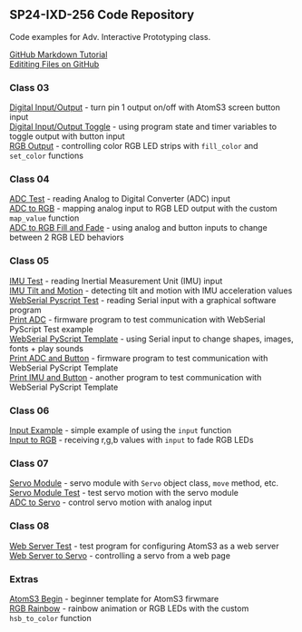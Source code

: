 ## SP24-IXD-256 Code Repository

Code examples for Adv. Interactive Prototyping class.  

[GitHub Markdown Tutorial](https://docs.github.com/en/get-started/writing-on-github/getting-started-with-writing-and-formatting-on-github/basic-writing-and-formatting-syntax)  
[Edititing Files on GitHub](https://docs.github.com/en/repositories/working-with-files/managing-files/editing-files)  

### Class 03  

[Digital Input/Output](class03/digital_input_output.py) - turn pin 1 output on/off with AtomS3 screen button input  
[Digital Input/Output Toggle](class03/digital_input_output_toggle.py) - using program state and timer variables to toggle output with button input  
[RGB Output](class03/rgb_output.py) - controlling color RGB LED strips with `fill_color` and `set_color` functions  

### Class 04  

[ADC Test](class04/adc_test.py) - reading Analog to Digital Converter (ADC) input  
[ADC to RGB](class04/adc_to_rgb.py) - mapping analog input to RGB LED output with the custom `map_value` function  
[ADC to RGB Fill and Fade](class04/adc_to_rgb_2states.py) - using analog and button inputs to change between 2 RGB LED behaviors  

### Class 05  

[IMU Test](class05/imu_test.py) - reading Inertial Measurement Unit (IMU) input  
[IMU Tilt and Motion](class05/imu_tilt_and_motion.py) - detecting tilt and motion with IMU acceleration values   
[WebSerial Pyscript Test](class05/webserial_pyscript_test/) - reading Serial input with a graphical software program  
[Print ADC](class05/print_adc.py) - firmware program to test communication with WebSerial PyScript Test example  
[WebSerial PyScript Template](class05/webserial_pyscript_template/) - using Serial input to change  shapes, images, fonts + play sounds  
[Print ADC and Button](class05/print_adc_and_button.py) - firmware program to test communication with WebSerial PyScript Template  
[Print IMU and Button](class05/print_imu_and_button.py) - another program to test communication with WebSerial PyScript Template  

### Class 06  

[Input Example](class06/input_example.py) - simple example of using the `input` function  
[Input to RGB](class06/input_rgb.py) - receiving r,g,b values with `input` to fade RGB LEDs  

### Class 07  

[Servo Module](class07/servo.py) - servo module with `Servo` object class, `move` method, etc.  
[Servo Module Test](class07/servo_module_test.py) - test servo motion with the servo module  
[ADC to Servo](class07/adc_to_servo.py) - control servo motion with analog input  

### Class 08  

[Web Server Test](class08/web_server_test.py) - test program for configuring AtomS3 as a web server  
[Web Server to Servo](class08/web_server_to_servo.py) - controlling a servo from a web page  

### Extras  

[AtomS3 Begin](extras/atomS3_begin.py) - beginner template for AtomS3 firwmare  
[RGB Rainbow](extras/rgb_rainbow.py) - rainbow animation or RGB LEDs with the custom `hsb_to_color` function  
